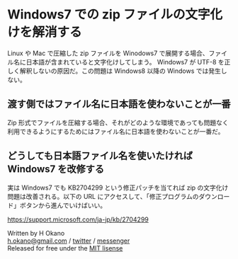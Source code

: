 # Windows7 での zip ファイルの文字化けを解消する

Linux や Mac で圧縮した zip ファイルを Winodows7 で展開する場合、ファイル名に日本語が含まれていると文字化けしてしまう。 Windows7 が UTF-8 を正しく解釈しないの原因だ。この問題は Windows8 以降の Windows では発生しない。

## 渡す側ではファイル名に日本語を使わないことが一番

Zip 形式でファイルを圧縮する場合、それがどのような環境であっても問題なく利用できるようにするためにはファイル名に日本語を使わないことが一番だ。

## どうしても日本語ファイル名を使いたければ Windows7 を改修する

実は Windows7 でも KB2704299 という修正パッチを当てれば zip の文字化け問題は改善される。以下の URL にアクセスして、「修正プログラムのダウンロード」ボタンから進んでいけばいい。

<https://support.microsoft.com/ja-jp/kb/2704299>

Written by H Okano  
h.okano@gmail.com /
[twitter](https://twitter.com/messages/compose?recipient_id=10862) /
[messenger](https://m.me/okano)  
Released for free under the [MIT lisense](https://opensource.org/licenses/mit-license.php)
